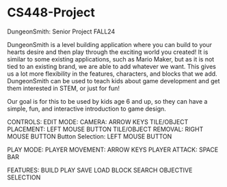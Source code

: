 # CS448-Project

DungeonSmith: Senior Project FALL24

  DungeonSmith is a level building application where you can build to your hearts desire and then play through the exciting world you created! 
  It is similar to some existing applications, such as Mario Maker, but as it is not tied to an existing brand, we are able to add whatever we want. 
  This gives us a lot more flexibility in the features, characters, and blocks that we add. DungeonSmith can be used to teach kids about game development and get them interested in STEM, or just for fun!

  Our goal is for this to be used by kids age 6 and up, so they can have a simple, fun, and interactive introduction to game design.

CONTROLS:
EDIT MODE:
  CAMERA: ARROW KEYS
  TILE/OBJECT PLACEMENT: LEFT MOUSE BUTTON
  TILE/OBJECT REMOVAL: RIGHT MOUSE BUTTON
  Button Selection: LEFT MOUSE BUTTON

PLAY MODE:
  PLAYER MOVEMENT: ARROW KEYS
  PLAYER ATTACK: SPACE BAR

FEATURES:
  BUILD
  PLAY
  SAVE
  LOAD
  BLOCK SEARCH
  OBJECTIVE SELECTION
  
  

